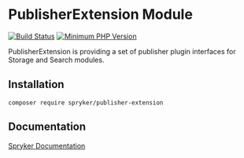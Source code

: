 # PublisherExtension Module
[![Build Status](https://travis-ci.org/spryker/publisher-extension.svg)](https://travis-ci.org/spryker/publisher-extension)
[![Minimum PHP Version](https://img.shields.io/badge/php-%3E%3D%207.3-8892BF.svg)](https://php.net/)

PublisherExtension is providing a set of publisher plugin interfaces for Storage and Search modules.

## Installation

```
composer require spryker/publisher-extension
```

## Documentation

[Spryker Documentation](https://documentation.spryker.com/module_guide/overview.htm)
